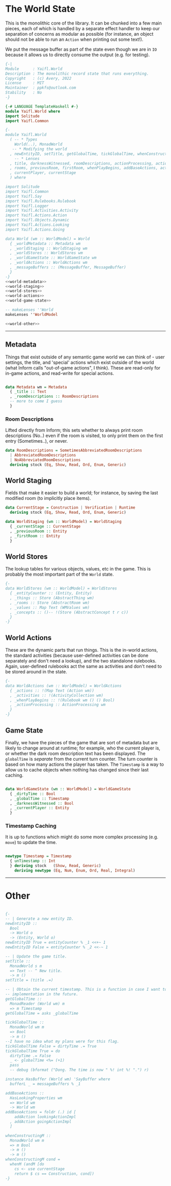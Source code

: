 # The World State

This is the monolithic core of the library. It can be chunked into a few main pieces, each of which is handled by a separate effect handler to keep our separation of concerns as modular as possible (for instance, an object should not be able to run an `Action` when printing out some text!).

We put the message buffer as part of the state even though we are in `IO` because it allows us to directly consume the output (e.g. for testing).


```haskell file=src/Yaifl/World.hs
{-|
Module      : Yaifl.World
Description : The monolithic record state that runs everything.
Copyright   : (c) Avery, 2022
License     : MIT
Maintainer  : ppkfs@outlook.com
Stability   : No
-}

{-# LANGUAGE TemplateHaskell #-}
module Yaifl.World where
import Solitude
import Yaifl.Common

{-
module Yaifl.World
  ( -- * Types
    World(..), MonadWorld
   -- * Modifying the world
  , newEntityID, setTitle, getGlobalTime, tickGlobalTime, whenConstructingM
    -- * Lenses
  , title, darknessWitnessed, roomDescriptions, actionProcessing, actions, things
  , rooms, previousRoom, firstRoom, whenPlayBegins, addBaseActions, activities
  , currentPlayer, currentStage
  ) where

import Solitude
import Yaifl.Common
import Yaifl.Say
import Yaifl.Rulebooks.Rulebook
import Yaifl.Logger
import Yaifl.Activities.Activity
import Yaifl.Actions.Action
import Yaifl.Objects.Dynamic
import Yaifl.Actions.Looking
import Yaifl.Actions.Going

data World (wm :: WorldModel) = World
  { _worldMetadata :: Metadata wm
  , _worldStaging :: WorldStaging wm
  , _worldStores :: WorldStores wm
  , _worldGameState :: WorldGameState wm
  , _worldActions :: WorldActions wm
  , _messageBuffers :: (MessageBuffer, MessageBuffer)
  }
-}
<<world-metadata>>
<<world-staging>>
<<world-stores>>
<<world-actions>>
<<world-game-state>>

-- makeLenses ''World
makeLenses ''WorldModel

<<world-other>>
```
---
## Metadata

Things that exist outside of any semantic game world we can think of - user settings, the title, and 'special' actions which exist outside of the world (what Inform calls "out-of-game actions", I think). These are read-only for in-game actions, and read-write for special actions.

```haskell id=world-metadata

data Metadata wm = Metadata
  { _title :: Text
  , _roomDescriptions :: RoomDescriptions
  -- more to come I guess
  }
```

### Room Descriptions

Lifted directly from Inform; this sets whether to always print room descriptions (No..) even if the room is visited, to only print them on the first entry (Sometimes..), or never.

```haskell id=room-descriptions
data RoomDescriptions = SometimesAbbreviatedRoomDescriptions
  | AbbreviatedRoomDescriptions
  | NoAbbreviatedRoomDescriptions 
  deriving stock (Eq, Show, Read, Ord, Enum, Generic)
```

## World Staging

Fields that make it easier to build a world; for instance, by saving the last modified room (to implicitly place items). 

```haskell id=world-staging
data CurrentStage = Construction | Verification | Runtime
  deriving stock (Eq, Show, Read, Ord, Enum, Generic)

data WorldStaging (wm :: WorldModel) = WorldStaging
  { _currentStage :: CurrentStage
  , _previousRoom :: Entity
  , _firstRoom :: Entity
  }
```

## World Stores

The lookup tables for various objects, values, etc in the game. This is probably the most important part of the `World` state.

```haskell id=world-stores
{-
data WorldStores (wm :: WorldModel) = WorldStores
  { _entityCounter :: (Entity, Entity)
  , _things :: Store (AbstractThing wm)
  , _rooms :: Store (AbstractRoom wm)
  , _values :: Map Text (WMValues wm)
  , _concepts :: ()-- !(Store (AbstractConcept t r c))
  }
-}
```

## World Actions

These are the dynamic parts that run things. This is the in-world actions, the standard activities (because user-defined activities can be done separately and don't need a lookup), and the two standalone rulebooks. Again, user-defined rulebooks act the same as activities and don't need to be stored around in the state.

```haskell id=world-actions
{-
data WorldActions (wm :: WorldModel) = WorldActions
  { _actions :: !(Map Text (Action wm))
  , _activities :: !(ActivityCollection wm)
  , _whenPlayBegins :: !(Rulebook wm () () Bool)
  , _actionProcessing :: ActionProcessing wm
  }
-}
```

## Game State

Finally, we have the pieces of the game that are sort of metadata but are likely to change around at runtime; for example, who the current player is, or whether the dark room description text has been displayed. The `globalTime` is *separate* from the current turn counter. The turn counter is based on how many actions the player has taken. The `Timestamp` is a way to allow us to cache objects when nothing has changed since their last caching. 

```haskell id=world-game-state

data WorldGameState (wm :: WorldModel) = WorldGameState
  { _dirtyTime :: Bool
  , _globalTime :: Timestamp
  , _darknessWitnessed :: Bool
  , _currentPlayer :: Entity
  }
```

### Timestamp Caching

It is up to functions which might do some more complex processing (e.g. `move`) to update the time.

```haskell id=timestamp

newtype Timestamp = Timestamp
  { unTimestamp :: Int
  } deriving stock   (Show, Read, Generic)
    deriving newtype (Eq, Num, Enum, Ord, Real, Integral)

```

---

# Other

```haskell id=world-other

{-
-- | Generate a new entity ID.
newEntityID :: 
  Bool
  -> World o
  -> (Entity, World o)
newEntityID True = entityCounter % _1 <<+~ 1
newEntityID False = entityCounter % _2 <<-~ 1

-- | Update the game title.
setTitle :: 
  MonadWorld s m
  => Text -- ^ New title.
  -> m ()
setTitle = (title .=)

-- | Obtain the current timestamp. This is a function in case I want to change the
-- implementation in the future.
getGlobalTime ::
  MonadReader (World wm) m
  => m Timestamp
getGlobalTime = asks _globalTime

tickGlobalTime :: 
  MonadWorld wm m
  => Bool
  -> m ()
--I have no idea what my plans were for this flag.
tickGlobalTime False = dirtyTime .= True
tickGlobalTime True = do
  dirtyTime .= False
  _ <- globalTime <%= (+1)
  pass
  -- debug (bformat ("Dong. The time is now " %! int %! ".") r)

instance HasBuffer (World wm) 'SayBuffer where
  bufferL _ = messageBuffers % _1

addBaseActions :: 
  HasLookingProperties wm
  => World wm
  -> World wm
addBaseActions = foldr (.) id [
    addAction lookingActionImpl
  , addAction goingActionImpl
  ]

whenConstructingM :: 
  MonadWorld wm m 
  => m Bool 
  -> m () 
  -> m ()
whenConstructingM cond = 
  whenM (andM [do
    cs <- use currentStage
    return $ cs == Construction, cond])
-}
```
